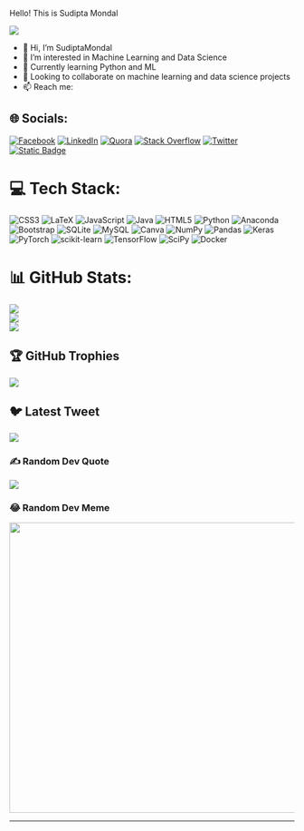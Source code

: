 Hello! This is Sudipta Mondal

[![](https://visitcount.itsvg.in/api?id=mondalsudipta&icon=6&color=0)](https://visitcount.itsvg.in)


- 👋 Hi, I’m SudiptaMondal
- 👀 I’m interested in Machine Learning and Data Science
- 🌱 Currently learning Python and ML 
- 💞️ Looking to collaborate on machine learning and data science projects
- 📫 Reach me:


## 🌐 Socials:
[![Facebook](https://img.shields.io/badge/Facebook-%231877F2.svg?logo=Facebook&logoColor=white)](https://facebook.com/sudipta.mon) [![LinkedIn](https://img.shields.io/badge/LinkedIn-%230077B5.svg?logo=linkedin&logoColor=white)](https://linkedin.com/in/sudiptamondalhere) [![Quora](https://img.shields.io/badge/Quora-%23B92B27.svg?logo=Quora&logoColor=white)](https://quora.com/profile/Sudipta-Mondal-206) [![Stack Overflow](https://img.shields.io/badge/-Stackoverflow-FE7A16?logo=stack-overflow&logoColor=white)](https://stackoverflow.com/users/17409846) [![Twitter](https://img.shields.io/badge/Twitter-%231DA1F2.svg?logo=Twitter&logoColor=white)](https://twitter.com/sudipta_sm1) [![Static Badge](https://img.shields.io/badge/ResearchGate-brightgreen)](https://www.researchgate.net/profile/Sudipta-Mondal-14)




# 💻 Tech Stack:
![CSS3](https://img.shields.io/badge/css3-%231572B6.svg?style=plastic&logo=css3&logoColor=white) ![LaTeX](https://img.shields.io/badge/latex-%23008080.svg?style=plastic&logo=latex&logoColor=white) ![JavaScript](https://img.shields.io/badge/javascript-%23323330.svg?style=plastic&logo=javascript&logoColor=%23F7DF1E) ![Java](https://img.shields.io/badge/java-%23ED8B00.svg?style=plastic&logo=java&logoColor=white) ![HTML5](https://img.shields.io/badge/html5-%23E34F26.svg?style=plastic&logo=html5&logoColor=white) ![Python](https://img.shields.io/badge/python-3670A0?style=plastic&logo=python&logoColor=ffdd54) ![Anaconda](https://img.shields.io/badge/Anaconda-%2344A833.svg?style=plastic&logo=anaconda&logoColor=white) ![Bootstrap](https://img.shields.io/badge/bootstrap-%23563D7C.svg?style=plastic&logo=bootstrap&logoColor=white) ![SQLite](https://img.shields.io/badge/sqlite-%2307405e.svg?style=plastic&logo=sqlite&logoColor=white) ![MySQL](https://img.shields.io/badge/mysql-%2300f.svg?style=plastic&logo=mysql&logoColor=white) ![Canva](https://img.shields.io/badge/Canva-%2300C4CC.svg?style=plastic&logo=Canva&logoColor=white) ![NumPy](https://img.shields.io/badge/numpy-%23013243.svg?style=plastic&logo=numpy&logoColor=white) ![Pandas](https://img.shields.io/badge/pandas-%23150458.svg?style=plastic&logo=pandas&logoColor=white) ![Keras](https://img.shields.io/badge/Keras-%23D00000.svg?style=plastic&logo=Keras&logoColor=white) ![PyTorch](https://img.shields.io/badge/PyTorch-%23EE4C2C.svg?style=plastic&logo=PyTorch&logoColor=white) ![scikit-learn](https://img.shields.io/badge/scikit--learn-%23F7931E.svg?style=plastic&logo=scikit-learn&logoColor=white) ![TensorFlow](https://img.shields.io/badge/TensorFlow-%23FF6F00.svg?style=plastic&logo=TensorFlow&logoColor=white) ![SciPy](https://img.shields.io/badge/SciPy-%230C55A5.svg?style=plastic&logo=scipy&logoColor=%white) ![Docker](https://img.shields.io/badge/docker-%230db7ed.svg?style=plastic&logo=docker&logoColor=white)
# 📊 GitHub Stats:
![](https://github-readme-stats.vercel.app/api?username=mondalsudipta&theme=gruvbox&hide_border=false&include_all_commits=true&count_private=true)<br/>
![](https://github-readme-streak-stats.herokuapp.com/?user=mondalsudipta&theme=gruvbox&hide_border=false)<br/>
![](https://github-readme-stats.vercel.app/api/top-langs/?username=mondalsudipta&theme=gruvbox&hide_border=false&include_all_commits=true&count_private=true&layout=compact)

## 🏆 GitHub Trophies
![](https://github-profile-trophy.vercel.app/?username=mondalsudipta&theme=apprentice&no-frame=false&no-bg=true&margin-w=4)

## 🐦 Latest Tweet
[![](https://gtce.itsvg.in/api?username=sudipta_sm1)](https://github.com/VishwaGauravIn/github-twitter-card-embed)

### ✍️ Random Dev Quote
![](https://quotes-github-readme.vercel.app/api?type=horizontal&theme=gruvbox)

### 😂 Random Dev Meme
<img src="https://random-memer.herokuapp.com/" width="512px"/>

---


<!-- Proudly created with GPRM ( https://gprm.itsvg.in ) -->
